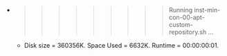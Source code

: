 * >>>>>>>>> Running inst-min-con-00-apt-custom-repository.sh ...
  * Disk size = 360356K. Space Used = 6632K. Runtime = 00:00:00:01.
